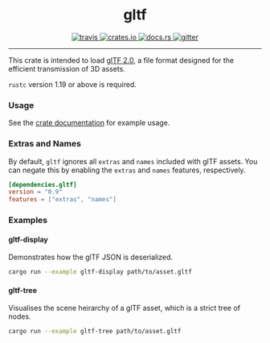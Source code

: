 
<h1 align="center">
    gltf
</h1>
<p align="center">
   <a href="https://travis-ci.org/alteous/gltf">
      <img src="https://travis-ci.org/alteous/gltf.svg?branch=master" alt="travis">
   </a>
   <a href="https://crates.io/crates/gltf">
      <img src="https://img.shields.io/crates/v/gltf.svg" alt="crates.io">
   </a>
   <a href="https://docs.rs/gltf">
      <img src="https://docs.rs/gltf/badge.svg" alt="docs.rs">
   </a>
   <a href="https://gitter.im/alteous/gltf">
      <img src="https://img.shields.io/gitter/room/alteous/gltf.svg" alt="gitter">
   </a>
</p>
<hr>

This crate is intended to load [glTF 2.0](https://www.khronos.org/gltf), a file format designed for the efficient transmission of 3D assets.

`rustc` version 1.19 or above is required.

### Usage

See the [crate documentation](https://docs.rs/gltf) for example usage.

### Extras and Names

By default, `gltf` ignores all `extras` and `names` included with glTF assets. You can negate this by enabling the `extras` and `names` features, respectively.

```toml
[dependencies.gltf]
version = "0.9"
features = ["extras", "names"]
```

### Examples

#### gltf-display

Demonstrates how the glTF JSON is deserialized.

```sh
cargo run --example gltf-display path/to/asset.gltf
```

#### gltf-tree

Visualises the scene heirarchy of a glTF asset, which is a strict tree of nodes.

```sh
cargo run --example gltf-tree path/to/asset.gltf
```

